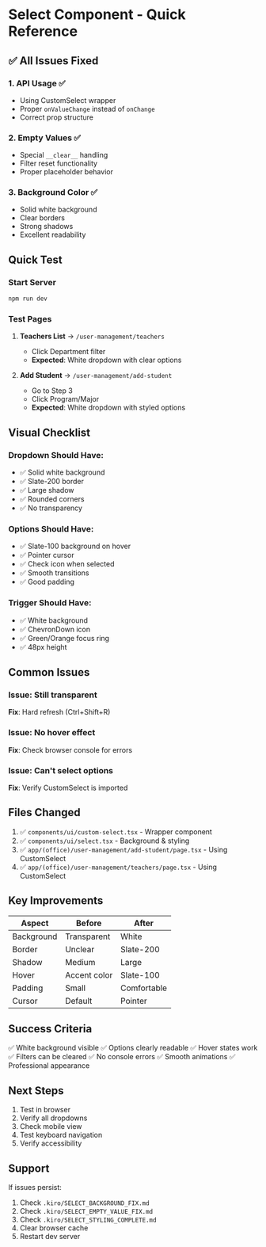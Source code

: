 # Select Component - Quick Reference

## ✅ All Issues Fixed

### 1. API Usage ✅
- Using CustomSelect wrapper
- Proper `onValueChange` instead of `onChange`
- Correct prop structure

### 2. Empty Values ✅
- Special `__clear__` handling
- Filter reset functionality
- Proper placeholder behavior

### 3. Background Color ✅
- Solid white background
- Clear borders
- Strong shadows
- Excellent readability

## Quick Test

### Start Server
```powershell
npm run dev
```

### Test Pages
1. **Teachers List** → `/user-management/teachers`
   - Click Department filter
   - **Expected**: White dropdown with clear options
   
2. **Add Student** → `/user-management/add-student`
   - Go to Step 3
   - Click Program/Major
   - **Expected**: White dropdown with styled options

## Visual Checklist

### Dropdown Should Have:
- ✅ Solid white background
- ✅ Slate-200 border
- ✅ Large shadow
- ✅ Rounded corners
- ✅ No transparency

### Options Should Have:
- ✅ Slate-100 background on hover
- ✅ Pointer cursor
- ✅ Check icon when selected
- ✅ Smooth transitions
- ✅ Good padding

### Trigger Should Have:
- ✅ White background
- ✅ ChevronDown icon
- ✅ Green/Orange focus ring
- ✅ 48px height

## Common Issues

### Issue: Still transparent
**Fix**: Hard refresh (Ctrl+Shift+R)

### Issue: No hover effect
**Fix**: Check browser console for errors

### Issue: Can't select options
**Fix**: Verify CustomSelect is imported

## Files Changed

1. ✅ `components/ui/custom-select.tsx` - Wrapper component
2. ✅ `components/ui/select.tsx` - Background & styling
3. ✅ `app/(office)/user-management/add-student/page.tsx` - Using CustomSelect
4. ✅ `app/(office)/user-management/teachers/page.tsx` - Using CustomSelect

## Key Improvements

| Aspect | Before | After |
|--------|--------|-------|
| Background | Transparent | White |
| Border | Unclear | Slate-200 |
| Shadow | Medium | Large |
| Hover | Accent color | Slate-100 |
| Padding | Small | Comfortable |
| Cursor | Default | Pointer |

## Success Criteria

✅ White background visible
✅ Options clearly readable
✅ Hover states work
✅ Filters can be cleared
✅ No console errors
✅ Smooth animations
✅ Professional appearance

## Next Steps

1. Test in browser
2. Verify all dropdowns
3. Check mobile view
4. Test keyboard navigation
5. Verify accessibility

## Support

If issues persist:
1. Check `.kiro/SELECT_BACKGROUND_FIX.md`
2. Check `.kiro/SELECT_EMPTY_VALUE_FIX.md`
3. Check `.kiro/SELECT_STYLING_COMPLETE.md`
4. Clear browser cache
5. Restart dev server
